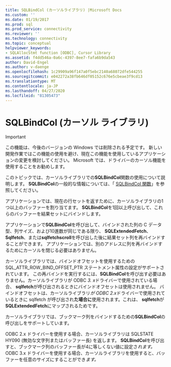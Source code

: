 ```yaml
---
title: SQLBindCol (カーソルライブラリ) |Microsoft Docs
ms.custom: ''
ms.date: 01/19/2017
ms.prod: sql
ms.prod_service: connectivity
ms.reviewer: ''
ms.technology: connectivity
ms.topic: conceptual
helpviewer_keywords:
- SQLAllocStmt function [ODBC], Cursor Library
ms.assetid: f4dd546a-0a6c-4397-8ee7-fafa6b9da543
author: David-Engel
ms.author: v-daenge
ms.openlocfilehash: 1c29909a96f147a0f5ebc2140a68072dfe544255
ms.sourcegitcommit: e042272a38fb646df05152c676e5cbeae3f9cd13
ms.translationtype: MT
ms.contentlocale: ja-JP
ms.lasthandoff: 04/27/2020
ms.locfileid: "81305473"
---
```

# <a name="sqlbindcol-cursor-library"></a>SQLBindCol (カーソル ライブラリ)
> [!IMPORTANT]  
>  この機能は、今後のバージョンの Windows では削除される予定です。 新しい開発作業ではこの機能の使用を避け、現在この機能を使用しているアプリケーションの変更を検討してください。 Microsoft では、ドライバーのカーソル機能を使用することをお勧めします。  
  
 このトピックでは、カーソルライブラリでの**SQLBindCol**関数の使用について説明します。 **SQLBindCol**の一般的な情報については、「 [SQLBindCol 関数](../../../odbc/reference/syntax/sqlbindcol-function.md)」を参照してください。  
  
 アプリケーションでは、現在の行セットを返すために、カーソルライブラリの1つ以上のバッファーを割り当てます。 **SQLBindCol**を1回以上呼び出して、これらのバッファーを結果セットにバインドします。  
  
 アプリケーションで**SQLBindCol**を呼び出して、バインドされた列の C データ型、列サイズ、および10進数が同じである限り、 **SQLExtendedFetch**、 **Sqlfetch**、または**sqlfetchscroll**を呼び出した後に結果セット列を再バインドすることができます。 アプリケーションでは、別のアドレスに列を再バインドするためにカーソルを閉じる必要はありません。  
  
 カーソルライブラリでは、バインドオフセットを使用するための SQL_ATTR_ROW_BIND_OFFSET_PTR ステートメント属性の設定がサポートされています。 この再バインドを実行するには、**SQLBindCol**を呼び出す必要はありません。カーソルライブラリが ODBC *3. x*ドライバーで使用されている場合、 **sqlfetch**が呼び出されるときにバインドオフセットは使用されません。 バインドオフセットは、カーソルライブラリ*が ODBC 2.x*ドライバーで使用されているときに sqlfetch が呼び出され**た場合に**使用されます。これは、 **sqlfetch**が**SQLExtendedFetch**にマップされるためです。  
  
 カーソルライブラリでは、ブックマーク列をバインドするための**SQLBindCol**の呼び出しをサポートしています。  
  
 ODBC 2.x ドライバーを使用する場合、カーソルライブラリは SQLSTATE HY090 (無効な文字列またはバッファー長) を返します。 **SQLBindCol**を呼び出すと、ブックマーク列のバッファー長が4に等しくない値に設定さ*れます。* ODBC 3.x ドライバーを使用する場合、カーソルライブラリを使用すると、バッファーを任意のサイズにすることができ*ます。*
